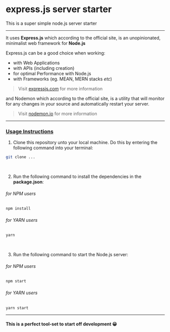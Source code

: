 # express.js server starter

This is a super simple node.js server starter

- - -

It uses **Express.js** which according to the official site, is an unopinionated, minimalist web framework for **Node.js**

Express.js can be a good choice when working:
* with Web Applications  
* with APIs (including creation)
* for optimal Performance with Node.js
* with Frameworks (eg. MEAN, MERN stacks _etc_)

> Visit <a href="https://expressjs.com/" target="_blank" alt="expressjs.com">expressjs.com</a> for more information

and Nodemon which according to the official site, is a utility that will monitor for any changes in your source and automatically restart your server.

> Visit <a href="https://nodemon.io/" target="_blank" alt="nodemon.io">nodemon.io</a> for more information

- - -

### [Usage Instructions]()

1. Clone this repository unto your local machine. Do this by entering the following command into your terminal:

```bash
git clone ...
```

<br />

2. Run the following command to install the dependencies in the **package.json**:

###### for NPM users
```bash
npm install
```

###### for YARN users
```bash
yarn
```

<br />

3. Run the following command to start the Node.js server:

###### for NPM users
```bash
npm start
```

###### for YARN users
```bash
yarn start
```

- - -

#### This is a perfect tool-set to start off development 😀
